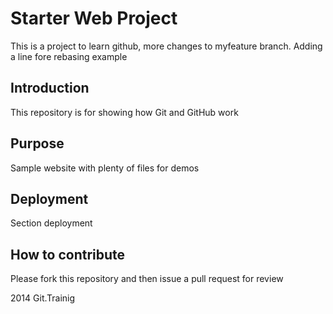 # Starter Web Project

This is a project to learn github, more changes to myfeature branch. Adding a line fore rebasing example

## Introduction
This repository is for showing how Git and GitHub work

## Purpose

Sample website with plenty of files for demos

## Deployment

Section deployment

## How to contribute
Please fork this repository and then issue a pull request for review

2014 Git.Trainig